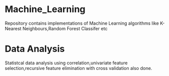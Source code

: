 # Machine_Learning
Repository contains implementations of Machine Learning algorithms like K-Nearest Neighbours,Random Forest Classifer etc
# Data Analysis
Statistcal data analysis using correlation,univariate feature selection,recursive feature elimination with cross validation also done. 
